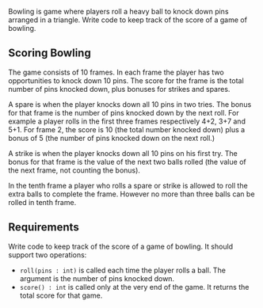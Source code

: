 Bowling is game where players roll a heavy ball to knock down pins
arranged in a triangle. Write code to keep track of the score
of a game of bowling.

## Scoring Bowling

The game consists of 10 frames. In each frame the player has two
opportunities to knock down 10 pins.  The score for the frame is the
total number of pins knocked down, plus bonuses for strikes and spares.

A spare is when the player knocks down all 10 pins in two tries.  The
bonus for that frame is the number of pins knocked down by the next
roll. For example a player rolls in the first three frames respectively
4+2, 3+7 and 5+1. For frame 2, the score is 10 (the total number knocked
down) plus a bonus of 5 (the number of pins knocked down on the next roll.)

A strike is when the player knocks down all 10 pins on his first try.
The bonus for that frame is the value of the next two balls rolled
(the value of the next frame, not counting the bonus).

In the tenth frame a player who rolls a spare or strike is allowed to
roll the extra balls to complete the frame.  However no more than three
balls can be rolled in tenth frame.

## Requirements

Write code to keep track of the score of a game of bowling. It should
support two operations:

* `roll(pins : int)` is called each time the player rolls a ball.  The
  argument is the number of pins knocked down.
* `score() : int` is called only at the very end of the game.  It
  returns the total score for that game.
